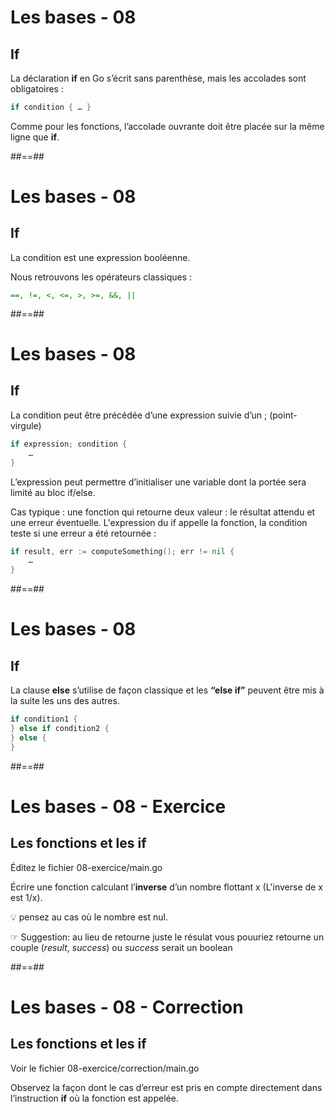 <!-- .slide: class="with-code" -->

# Les bases - 08

## If

La déclaration **if** en Go s’écrit sans parenthèse, mais les accolades sont obligatoires :

```go
if condition { … }
```

<!-- .element: class="big-code" -->

Comme pour les fonctions, l’accolade ouvrante doit être placée sur la même ligne que **if**.

##==##

<!-- .slide: class="with-code" -->

# Les bases - 08

## If

La condition est une expression booléenne.

Nous retrouvons les opérateurs classiques :

<span style="color: green">`==, !=, <, <=, >, >=, &&, ||`</span>

##==##

<!-- .slide: class="with-code" -->

# Les bases - 08

## If

La condition peut être précédée d’une expression suivie d’un ; (point-virgule)

```go
if expression; condition {
    …
}
```

<!-- .element: class="big-code" -->

L’expression peut permettre d’initialiser une variable dont la portée sera limité au bloc if/else.

Cas typique : une fonction qui retourne deux valeur : le résultat attendu et une erreur éventuelle. L'expression du if appelle la fonction, la condition teste si une erreur a été retournée :

```go
if result, err := computeSomething(); err != nil {
    …
}
```

<!-- .element: class="big-code" -->

##==##

<!-- .slide: class="with-code" -->

# Les bases - 08

## If

La clause **else** s’utilise de façon classique et les **“else if”** peuvent être mis à la suite les uns des autres.

```Go
if condition1 {
} else if condition2 {
} else {
}
```

<!-- .element: class="big-code" -->

##==##

# Les bases - 08 - Exercice

## Les fonctions et les if

Éditez le fichier 08-exercice/main.go

Écrire une fonction calculant l’**inverse** d’un nombre flottant x (L'inverse de x est 1/x).

💡 pensez au cas où le nombre est nul.

☞ Suggestion: au lieu de retourne juste le résulat vous pouuriez retourne un couple (_result_, _success_) ou _success_ serait un boolean

##==##

# Les bases - 08 - Correction

## Les fonctions et les if

Voir le fichier 08-exercice/correction/main.go

Observez la façon dont le cas d’erreur est pris en compte directement dans l’instruction **if** où la fonction est appelée.
